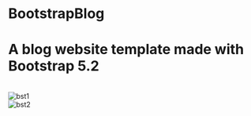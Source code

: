 # BootstrapBlog
<h1>A blog website template made with Bootstrap 5.2</h1>
<br />
<img src="https://i.ibb.co/hdwQHb0/bst1.jpg" alt="bst1" border="0">
<br />
<img src="https://i.ibb.co/jfGjzSh/bst2.jpg" alt="bst2" border="0">
